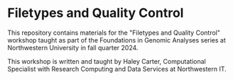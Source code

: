 # Filetypes and Quality Control

This repository contains materials for the "Filetypes and Quality Control" workshop taught as part of the Foundations in Genomic Analyses series at Northwestern University in fall quarter 2024. 

This workshop is written and taught by Haley Carter, Computational Specialist with Research Computing and Data Services at Northwestern IT. 
